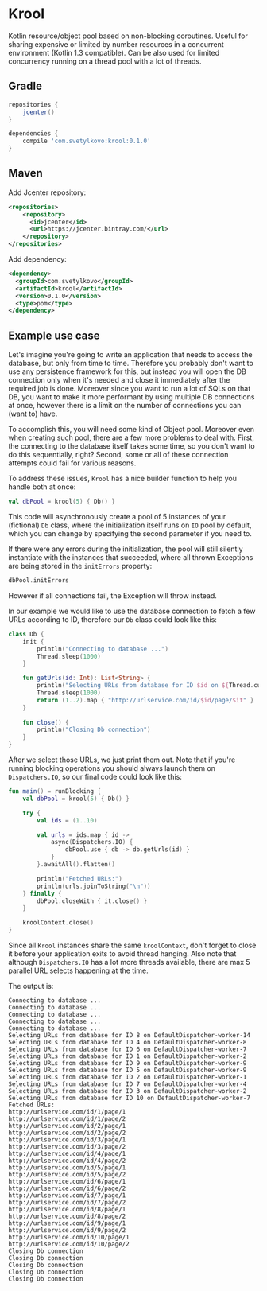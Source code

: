 # Krool
Kotlin resource/object pool based on non-blocking coroutines. Useful for sharing expensive 
or limited by number resources in a concurrent environment (Kotlin 1.3 compatible). Can be also
used for limited concurrency running on a thread pool with a lot of threads. 

## Gradle

```groovy
repositories {
    jcenter()
}

dependencies {
    compile 'com.svetylkovo:krool:0.1.0'
}
```

## Maven

Add Jcenter repository:
```xml
<repositories>
    <repository>
      <id>jcenter</id>
      <url>https://jcenter.bintray.com/</url>
    </repository>
</repositories>
```

Add dependency:
```xml
<dependency>
  <groupId>com.svetylkovo</groupId>
  <artifactId>krool</artifactId>
  <version>0.1.0</version>
  <type>pom</type>
</dependency>
```

## Example use case

Let's imagine you're going to write an application that needs to access the database,
but only from time to time. Therefore you probably don't want to use any persistence framework
for this, but instead you will open the DB connection only when it's needed and close it
immediately after the required job is done. Moreover since you want to run a lot of SQLs
on that DB, you want to make it more performant by using multiple DB connections at once,
however there is a limit on the number of connections you can (want to) have.

To accomplish this, you will need some kind of Object pool. Moreover even when creating such
pool, there are a few more problems to deal with. First, the connecting to the database itself
takes some time, so you don't want to do this sequentially, right? Second, some or all of these
connection attempts could fail for various reasons.
 
To address these issues, `Krool` has a nice builder function to help you handle both at once:

```kotlin
val dbPool = krool(5) { Db() }
```
This code will asynchronously create a pool of 5 instances of your (fictional) `Db` class, where
the initialization itself runs on `IO` pool by default, which you can change by specifying
the second parameter if you need to.

If there were any errors during the initialization, the pool will still silently instantiate 
with the instances that succeeded, where all thrown Exceptions are being stored in the 
`initErrors` property:
```kotlin
dbPool.initErrors
```

However if all connections fail, the Exception  will throw instead.

In our example we would like to use the database connection to fetch a few URLs according 
to ID, therefore our `Db` class could look like this:

```kotlin
class Db {
    init {
        println("Connecting to database ...")
        Thread.sleep(1000)
    }

    fun getUrls(id: Int): List<String> {
        println("Selecting URLs from database for ID $id on ${Thread.currentThread().name}")
        Thread.sleep(1000)
        return (1..2).map { "http://urlservice.com/id/$id/page/$it" }
    }
    
    fun close() {
        println("Closing Db connection")
    }    
}
```

After we select those URLs, we just print them out. Note that if you're running blocking
operations you should always launch them on `Dispatchers.IO`, so our final code could
look like this:

```kotlin
fun main() = runBlocking {
    val dbPool = krool(5) { Db() }

    try {
        val ids = (1..10)

        val urls = ids.map { id ->
            async(Dispatchers.IO) {
                dbPool.use { db -> db.getUrls(id) }
            }
        }.awaitAll().flatten()

        println("Fetched URLs:")
        println(urls.joinToString("\n"))
    } finally {
        dbPool.closeWith { it.close() }
    }

    kroolContext.close()
}
```

Since all `Krool` instances share the same `kroolContext`, don't forget to close it before
your application exits to avoid thread hanging. Also note that although `Dispatchers.IO` 
has a lot more threads available, there are max 5 parallel URL selects happening at the 
time.

The output is:
```
Connecting to database ...
Connecting to database ...
Connecting to database ...
Connecting to database ...
Connecting to database ...
Selecting URLs from database for ID 8 on DefaultDispatcher-worker-14
Selecting URLs from database for ID 4 on DefaultDispatcher-worker-8
Selecting URLs from database for ID 6 on DefaultDispatcher-worker-7
Selecting URLs from database for ID 1 on DefaultDispatcher-worker-2
Selecting URLs from database for ID 9 on DefaultDispatcher-worker-9
Selecting URLs from database for ID 5 on DefaultDispatcher-worker-9
Selecting URLs from database for ID 2 on DefaultDispatcher-worker-1
Selecting URLs from database for ID 7 on DefaultDispatcher-worker-4
Selecting URLs from database for ID 3 on DefaultDispatcher-worker-2
Selecting URLs from database for ID 10 on DefaultDispatcher-worker-7
Fetched URLs:
http://urlservice.com/id/1/page/1
http://urlservice.com/id/1/page/2
http://urlservice.com/id/2/page/1
http://urlservice.com/id/2/page/2
http://urlservice.com/id/3/page/1
http://urlservice.com/id/3/page/2
http://urlservice.com/id/4/page/1
http://urlservice.com/id/4/page/2
http://urlservice.com/id/5/page/1
http://urlservice.com/id/5/page/2
http://urlservice.com/id/6/page/1
http://urlservice.com/id/6/page/2
http://urlservice.com/id/7/page/1
http://urlservice.com/id/7/page/2
http://urlservice.com/id/8/page/1
http://urlservice.com/id/8/page/2
http://urlservice.com/id/9/page/1
http://urlservice.com/id/9/page/2
http://urlservice.com/id/10/page/1
http://urlservice.com/id/10/page/2
Closing Db connection
Closing Db connection
Closing Db connection
Closing Db connection
Closing Db connection
```